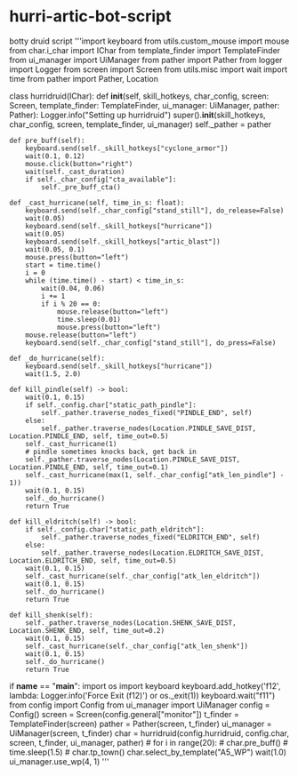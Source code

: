 # hurri-artic-bot-script
botty druid script
'''import keyboard
from utils.custom_mouse import mouse
from char.i_char import IChar
from template_finder import TemplateFinder
from ui_manager import UiManager
from pather import Pather
from logger import Logger
from screen import Screen
from utils.misc import wait
import time
from pather import Pather, Location


class hurridruid(IChar):
    def __init__(self, skill_hotkeys, char_config, screen: Screen, template_finder: TemplateFinder, ui_manager: UiManager, pather: Pather):
        Logger.info("Setting up hurridruid")
        super().__init__(skill_hotkeys, char_config, screen, template_finder, ui_manager)
        self._pather = pather

    def pre_buff(self):
        keyboard.send(self._skill_hotkeys["cyclone_armor"])
        wait(0.1, 0.12)
        mouse.click(button="right")
        wait(self._cast_duration)
        if self._char_config["cta_available"]:
            self._pre_buff_cta()

    def _cast_hurricane(self, time_in_s: float):
        keyboard.send(self._char_config["stand_still"], do_release=False)
        wait(0.05)
        keyboard.send(self._skill_hotkeys["hurricane"])
        wait(0.05)
        keyboard.send(self._skill_hotkeys["artic_blast"])
        wait(0.05, 0.1)
        mouse.press(button="left")
        start = time.time()
        i = 0
        while (time.time() - start) < time_in_s:
            wait(0.04, 0.06)
            i += 1
            if i % 20 == 0:
                mouse.release(button="left")
                time.sleep(0.01)
                mouse.press(button="left")
        mouse.release(button="left")
        keyboard.send(self._char_config["stand_still"], do_press=False)

    def _do_hurricane(self):
        keyboard.send(self._skill_hotkeys["hurricane"])
        wait(1.5, 2.0)

    def kill_pindle(self) -> bool:
        wait(0.1, 0.15)
        if self._config.char["static_path_pindle"]:
            self._pather.traverse_nodes_fixed("PINDLE_END", self)
        else:
            self._pather.traverse_nodes(Location.PINDLE_SAVE_DIST, Location.PINDLE_END, self, time_out=0.5)
        self._cast_hurricane(1)
        # pindle sometimes knocks back, get back in
        self._pather.traverse_nodes(Location.PINDLE_SAVE_DIST, Location.PINDLE_END, self, time_out=0.1)
        self._cast_hurricane(max(1, self._char_config["atk_len_pindle"] - 1))
        wait(0.1, 0.15)
        self._do_hurricane()
        return True

    def kill_eldritch(self) -> bool:
        if self._config.char["static_path_eldritch"]:
            self._pather.traverse_nodes_fixed("ELDRITCH_END", self)
        else:
            self._pather.traverse_nodes(Location.ELDRITCH_SAVE_DIST, Location.ELDRITCH_END, self, time_out=0.5)
        wait(0.1, 0.15)
        self._cast_hurricane(self._char_config["atk_len_eldritch"])
        wait(0.1, 0.15)
        self._do_hurricane()
        return True

    def kill_shenk(self):
        self._pather.traverse_nodes(Location.SHENK_SAVE_DIST, Location.SHENK_END, self, time_out=0.2)
        wait(0.1, 0.15)
        self._cast_hurricane(self._char_config["atk_len_shenk"])
        wait(0.1, 0.15)
        self._do_hurricane()
        return True


if __name__ == "__main__":
    import os
    import keyboard
    keyboard.add_hotkey('f12', lambda: Logger.info('Force Exit (f12)') or os._exit(1))
    keyboard.wait("f11")
    from config import Config
    from ui_manager import UiManager
    config = Config()
    screen = Screen(config.general["monitor"])
    t_finder = TemplateFinder(screen)
    pather = Pather(screen, t_finder)
    ui_manager = UiManager(screen, t_finder)
    char = hurridruid(config.hurridruid, config.char, screen, t_finder, ui_manager, pather)
    # for i in range(20):
    #     char.pre_buff()
    #     time.sleep(1.5)
    # char.tp_town()
    char.select_by_template("A5_WP")
    wait(1.0)
    ui_manager.use_wp(4, 1)
'''
